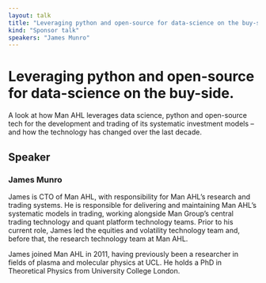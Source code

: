 ```yaml
---
layout: talk
title: "Leveraging python and open-source for data-science on the buy-side."
kind: "Sponsor talk"
speakers: "James Munro"
---
```


# Leveraging python and open-source for data-science on the buy-side.

A look at how Man AHL leverages data science, python and open-source tech for the development and trading of its systematic investment models – and how the technology has changed over the last decade.

## Speaker

### James Munro

James is CTO of Man AHL, with responsibility for Man AHL’s research and trading systems.  He is responsible for delivering and maintaining Man AHL’s systematic models in trading, working alongside Man Group’s central trading technology and quant platform technology teams.  Prior to his current role, James led the equities and volatility technology team and, before that, the research technology team at Man AHL.

James joined Man AHL in 2011, having previously been a researcher in fields of plasma and molecular physics at UCL.  He holds a PhD in Theoretical Physics from University College London.
